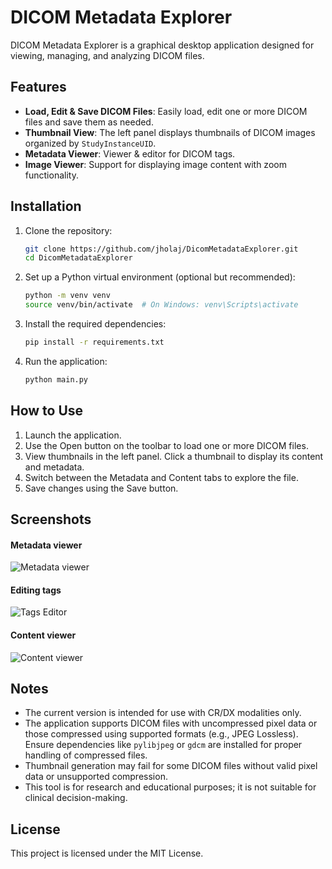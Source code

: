 # DICOM Metadata Explorer

DICOM Metadata Explorer is a graphical desktop application designed for viewing, managing, and analyzing DICOM files.

## Features
- **Load, Edit & Save DICOM Files**: Easily load, edit one or more DICOM files and save them as needed.
- **Thumbnail View**: The left panel displays thumbnails of DICOM images organized by `StudyInstanceUID`.
- **Metadata Viewer**: Viewer & editor for DICOM tags.
- **Image Viewer**: Support for displaying image content with zoom functionality.

## Installation

1. Clone the repository:
   ```bash
   git clone https://github.com/jholaj/DicomMetadataExplorer.git
   cd DicomMetadataExplorer

2. Set up a Python virtual environment (optional but recommended):
   ```bash
   python -m venv venv
   source venv/bin/activate  # On Windows: venv\Scripts\activate

3. Install the required dependencies:
   ```bash
   pip install -r requirements.txt

4. Run the application:
   ```bash
   python main.py

## How to Use
1. Launch the application.
2. Use the Open button on the toolbar to load one or more DICOM files.
3. View thumbnails in the left panel. Click a thumbnail to display its content and metadata.
4. Switch between the Metadata and Content tabs to explore the file.
5. Save changes using the Save button.

## Screenshots
#### Metadata viewer
![Metadata viewer](https://i.imgur.com/zSbuMUG.png)
#### Editing tags
![Tags Editor](https://i.imgur.com/BCLl152.png)
#### Content viewer
![Content viewer](https://i.imgur.com/ObhVkTS.png)

## Notes
- The current version is intended for use with CR/DX modalities only.
- The application supports DICOM files with uncompressed pixel data or those compressed using supported formats (e.g., JPEG Lossless). Ensure dependencies like `pylibjpeg` or `gdcm` are installed for proper handling of compressed files.
- Thumbnail generation may fail for some DICOM files without valid pixel data or unsupported compression.
- This tool is for research and educational purposes; it is not suitable for clinical decision-making.

## License
This project is licensed under the MIT License.
